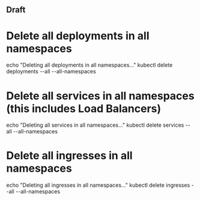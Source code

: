 ## Draft

# Delete all deployments in all namespaces
echo "Deleting all deployments in all namespaces..."
kubectl delete deployments --all --all-namespaces

# Delete all services in all namespaces (this includes Load Balancers)
echo "Deleting all services in all namespaces..."
kubectl delete services --all --all-namespaces

# Delete all ingresses in all namespaces
echo "Deleting all ingresses in all namespaces..."
kubectl delete ingresses --all --all-namespaces
